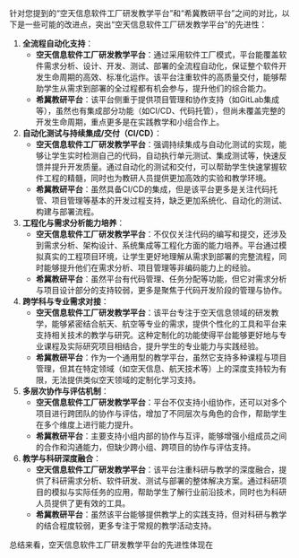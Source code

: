 















针对您提到的“空天信息软件工厂研发教学平台”和“希冀教研平台”之间的对比，以下是一些可能的改进点，突出“空天信息软件工厂研发教学平台”的先进性：

1. **全流程自动化支持**：
   - **空天信息软件工厂研发教学平台**：通过采用软件工厂模式，平台能覆盖软件需求分析、设计、开发、测试、部署的全流程自动化，保证整个软件开发生命周期的高效、标准化运作。该平台注重软件的高质量交付，能够帮助学生从需求到部署的全过程都有机会参与，提升他们的综合能力。
   - **希冀教研平台**：该平台侧重于提供项目管理和协作支持（如GitLab集成等），虽然也有集成部分功能（如CI/CD、代码托管），但尚未覆盖完整的开发生命周期，重点更多是在实践教学和小组合作上。
2. **自动化测试与持续集成/交付（CI/CD）**：
   - **空天信息软件工厂研发教学平台**：强调持续集成与自动化测试的实现，能够让学生实时检测自己的代码，自动执行单元测试、集成测试等，快速反馈并提升开发质量。通过自动化的测试和交付，可以帮助学生快速掌握软件工程的精髓，同时也为教研人员提供更加高效的实验和教学环境。
   - **希冀教研平台**：虽然具备CI/CD的集成，但是该平台更多是关注代码托管、项目管理等基本的开发过程支持，缺乏更加系统化、自动化的测试、构建与部署流程。
3. **工程化与需求分析能力培养**：
   - **空天信息软件工厂研发教学平台**：不仅仅关注代码的编写和提交，还涉及到需求分析、架构设计、系统集成等工程化方面的能力培养。平台通过模拟真实的工程项目环境，让学生更好地理解从需求到部署的完整流程，同时能够提升他们在需求分析、项目管理等非编码能力上的经验。
   - **希冀教研平台**：虽然平台有代码管理、任务分配等功能，但它对需求分析与项目设计部分的支持较弱，更多是聚焦于代码开发阶段的管理与协作。
4. **跨学科与专业需求对接**：
   - **空天信息软件工厂研发教学平台**：该平台专注于空天信息领域的研发教学，能够紧密结合航天、航空等专业的需求，提供个性化的工具和平台来支持相关技术的教学与研究。这种定制化的功能使得平台能够更好地与专业课程及实际研究项目相结合，提升学生的专业能力与实践经验。
   - **希冀教研平台**：作为一个通用型的教学平台，虽然它支持多种课程与项目管理，但其在特定领域（如空天信息、航天技术等）上的深度支持较为有限，无法提供类似空天领域的定制化学习支持。
5. **多层次协作与评估机制**：
   - **空天信息软件工厂研发教学平台**：平台不仅支持小组协作，还可以对多个项目进行跨团队的协作与评估，增加了不同层次与角色的合作，帮助学生在多个维度上进行能力提升。
   - **希冀教研平台**：主要支持小组内部的协作与互评，能够增强小组成员之间的合作和沟通能力，但缺少跨小组、跨项目的协作与评估支持。
6. **教学与科研深度融合**：
   - **空天信息软件工厂研发教学平台**：该平台注重科研与教学的深度融合，提供了科研需求分析、软件研发、测试与部署的整体解决方案。通过科研项目的模拟与实际任务的应用，帮助学生了解行业前沿技术，同时也为科研人员提供了更有效的工具。
   - **希冀教研平台**：虽然该平台能够提供教学上的实践支持，但对科研与教学的结合程度较弱，更多专注于常规的教学活动支持。

总结来看，空天信息软件工厂研发教学平台的先进性体现在